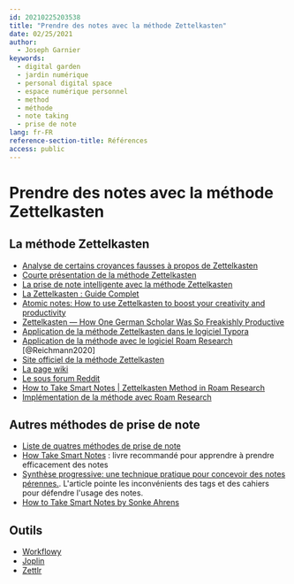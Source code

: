 ```yaml
---
id: 20210225203538
title: "Prendre des notes avec la méthode Zettelkasten"
date: 02/25/2021
author:
  - Joseph Garnier
keywords:
  - digital garden
  - jardin numérique
  - personal digital space
  - espace numérique personnel
  - method
  - méthode
  - note taking
  - prise de note
lang: fr-FR
reference-section-title: Références
access: public
---
```


# Prendre des notes avec la méthode Zettelkasten

## La méthode Zettelkasten

- [Analyse de certains croyances fausses à propos de Zettelkasten](https://zettlr.com/post/what-is-a-zettelkasten)
- [Courte présentation de la méthode Zettelkasten](https://docs.zettlr.com/en/academic/zkn-method/)
- [La prise de note intelligente avec la méthode Zettelkasten](https://organisologie.com/prise-de-note/)
- [La Zettelkasten : Guide Complet](https://boringisthenewfun.medium.com/de-la-zettelkasten-d8ea6ddfc002)
- [Atomic notes: How to use Zettelkasten to boost your creativity and productivity](https://zapier.com/blog/zettelkasten-method/)
- [Zettelkasten — How One German Scholar Was So Freakishly Productive](https://writingcooperative.com/zettelkasten-how-one-german-scholar-was-so-freakishly-productive-997e4e0ca125)
- [Application de la méthode Zettelkasten dans le logiciel Typora](https://medium.com/work-futures/building-a-zettelkasten-in-typora-f22857c98301)
- [Application de la méthode avec le logiciel Roam Research](https://betterhumans.pub/take-better-notes-roam-research-b02a1908cbd5) [@Reichmann2020]
- [Site officiel de la méthode Zettelkasten](https://zettelkasten.de/)
- [La page wiki](https://fr.wikipedia.org/wiki/Zettelkasten)
- [Le sous forum Reddit](https://www.reddit.com/r/Zettelkasten)
- [How to Take Smart Notes | Zettelkasten Method in Roam Research](https://www.youtube.com/watch?v=ljyo_WAJevQ)
- [Implémentation de la méthode avec Roam Research](https://www.roambrain.com/implementing-zettelkasten-in-roam/)

## Autres méthodes de prise de note

- [Liste de quatres méthodes de prise de note](https://everlaab.com/les-meilleures-methodes-de-prise-de-notes-logiciels-et-modeles-inclus/)
- [How Take Smart Notes](https://www.amazon.com/How-Take-Smart-Notes-Nonfiction-ebook/dp/B06WVYW33Y) : livre recommandé pour apprendre à prendre efficacement des notes
- [Synthèse progressive: une technique pratique pour concevoir des notes pérennes.](https://fortelabs.co/blog/progressive-summarization-a-practical-technique-for-designing-discoverable-notes/). L'article pointe les inconvénients des tags et des cahiers pour défendre l'usage des notes.
- [How to Take Smart Notes by Sonke Ahrens](https://lawsonblake.com/smart-notes-sonke-ahrens/)

## Outils

- [Workflowy](https://workflowy.com/)
- [Joplin](https://joplinapp.org/)
- [Zettlr](https://www.zettlr.com/)